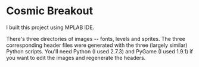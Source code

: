 Cosmic Breakout
===============

I built this project using MPLAB IDE.

There's three directories of images -- fonts, levels and sprites. The three
corresponding header files were generated with the three (largely similar) Python
scripts. You'll need Python (I used 2.7.3) and PyGame (I used 1.9.1) if you want
to edit the images and regenerate the headers.
